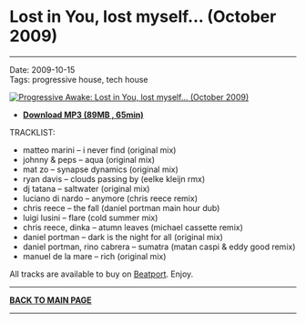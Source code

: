 # Lost in You, lost myself... (October 2009)

----

Date: 2009-10-15    
Tags:  progressive house, tech house    

[![Progressive Awake: Lost in You, lost myself... (October 2009)](https://drive.google.com/uc?export=download&id=0B1aIvu0NI6o4MVFMaXBma0JRR2s)](https://1drv.ms/u/s!Alo3H0XlzdZxgVrE5AHnlhXUUwRR?e=AIJWHg)

* [**Download MP3 (89MB , 65min)**](https://1drv.ms/u/s!Alo3H0XlzdZxgVrE5AHnlhXUUwRR?e=AIJWHg)  

TRACKLIST:  

* matteo marini – i never find (original mix)
* johnny & peps – aqua (original mix)
* mat zo – synapse dynamics (original mix)
* ryan davis – clouds passing by (eelke kleijn rmx)
* dj tatana – saltwater (original mix)
* luciano di nardo – anymore (chris reece remix)
* chris reece – the fall (daniel portman main hour dub)
* luigi lusini – flare (cold summer mix)
* chris reece, dinka – atumn leaves (michael cassette remix)
* daniel portman – dark is the night for all (original mix)
* daniel portman, rino cabrera – sumatra (matan caspi & eddy good remix)
* manuel de la mare – rich (original mix)

All tracks are available to buy on <a href="http://beatport.com" target="_blank">Beatport</a>.
Enjoy.

----

[**BACK TO MAIN PAGE**](./README.md)

---- 
